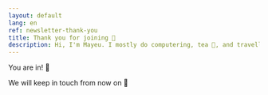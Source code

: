 ```yaml
---
layout: default
lang: en
ref: newsletter-thank-you
title: Thank you for joining 🎉
description: Hi, I'm Mayeu. I mostly do computering, tea 🍵, and travelling
---
```


You are in! 🎉

We will keep in touch from now on 👋

